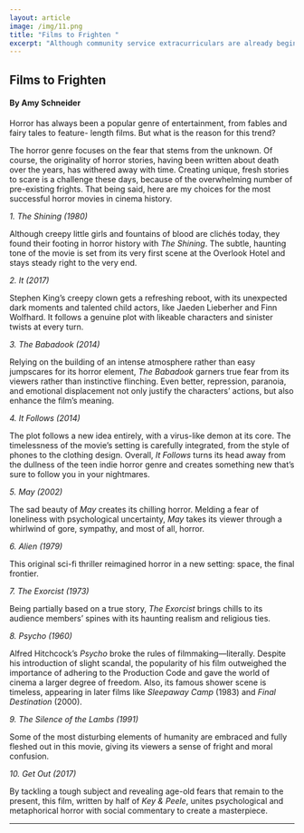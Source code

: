 ```yaml
---
layout: article
image: /img/11.png
title: "Films to Frighten "
excerpt: "Although community service extracurriculars are already beginning at BASIS, by January everyone will be scrambling to meet volunteering hour requirements. To avoid this unnecessary stress, knock out a few hours at a non-profit organization. “Charity of the Month” will expose readers to charities with unique missions that have both local and global impacts."
---
```


<h2>Films to Frighten </h2>
<h4>By Amy Schneider</h4>
Horror has always been a popular genre of entertainment, from fables and fairy tales to feature- length films. But what is the reason for this trend? 

The horror genre focuses on the fear that stems from the unknown. Of course, the originality of horror stories, having been written about death over the years, has withered away with time. Creating unique, fresh stories to scare is a challenge these days, because of the overwhelming number of pre-existing frights. That being said, here are my choices for the most successful horror movies in cinema history. 

<em>1. The Shining (1980)</em>

Although creepy little girls and fountains of blood are clichés today, they found their footing in horror history with <em>The Shining</em>. The subtle, haunting tone of the movie is set from its very first scene at the Overlook Hotel and stays steady right to the very end.

<em>2. It (2017)</em>

Stephen King’s creepy clown gets a refreshing reboot, with its unexpected dark moments and talented child actors, like Jaeden Lieberher and Finn Wolfhard. It follows a genuine plot with likeable characters and sinister twists at every turn. 

<em>3. The Babadook (2014)</em>

Relying on the building of an intense atmosphere rather than easy jumpscares for its horror element, <em>The Babadook </em>garners true fear from its viewers rather than instinctive flinching. Even better, repression, paranoia, and emotional displacement not only justify the characters’ actions, but also enhance the film’s meaning. 

<em>4. It Follows (2014)</em>

The plot follows a new idea entirely, with a virus-like demon at its core. The timelessness of the movie’s setting is carefully integrated, from the style of phones to the clothing design. Overall, <em>It Follows </em>turns its head away from the dullness of the teen indie horror genre and creates something new that’s sure to follow you in your nightmares. 

<em>5. May (2002)</em>

The sad beauty of <em>May</em> creates its chilling horror. Melding a fear of loneliness with psychological uncertainty, <em>May</em> takes its viewer through a whirlwind of gore, sympathy, and most of all, horror. 

<em>6. Alien (1979)</em>

This original sci-fi thriller reimagined horror in a new setting: space, the final frontier. 

<em>7. The Exorcist (1973)</em>

Being partially based on a true story, <em>The Exorcist</em> brings chills to its audience members’ spines with its haunting realism and religious ties. 

<em>8. Psycho (1960)</em>

Alfred Hitchcock’s <em>Psycho</em> broke the rules of filmmaking—literally. Despite his introduction of slight scandal, the popularity of his film outweighed the importance of adhering to the Production Code and gave the world of cinema a larger degree of freedom. Also, its famous shower scene is timeless, appearing in later films like <em>Sleepaway Camp</em> (1983) and <em>Final Destination</em> (2000). 

<em>9. The Silence of the Lambs (1991)</em>

Some of the most disturbing elements of humanity are embraced and fully fleshed out in this movie, giving its viewers a sense of fright and moral confusion. 

<em>10. Get Out (2017)</em>

By tackling a tough subject and revealing age-old fears that remain to the present, this film, written by half of <em>Key & Peele</em>, unites psychological and metaphorical horror with social commentary to create a masterpiece. 

 


<hr style="border-color:#7D7D7D;height:0.5px;">


